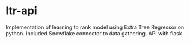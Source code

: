 # ltr-api
Implementation of learning to rank model using Extra Tree Regressor on python. Included Snowflake connector to data gathering. API with flask
